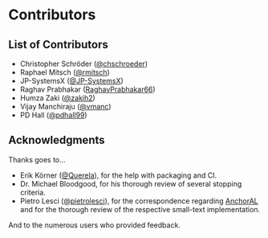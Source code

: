 # Contributors

## List of Contributors

- Christopher Schröder ([@chschroeder](https://github.com/chschroeder))
- Raphael Mitsch ([@rmitsch](https://github.com/rmitsch))
- JP-SystemsX ([@JP-SystemsX](https://github.com/JP-SystemsX))
- Raghav Prabhakar ([RaghavPrabhakar66](https://github.com/RaghavPrabhakar66))
- Humza Zaki ([@zakih2](https://github.com/zakih2))
- Vijay Manchiraju ([@vmanc](https://github.com/vmanc))
- PD Hall ([@pdhall99](https://github.com/pdhall99))

## Acknowledgments

Thanks goes to...

- Erik Körner ([@Querela](https://github.com/querela)), for the help with packaging and CI.
- Dr. Michael Bloodgood, for his thorough review of several stopping criteria. 
- Pietro Lesci ([@pietrolesci](https://github.com/pietrolesci)), for the correspondence regarding [AnchorAL](https://github.com/pietrolesci/anchoral) and for the thorough review of the respective small-text implementation.

And to the numerous users who provided feedback.
